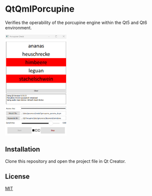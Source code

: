 # QtQmlPorcupine

Verifies the operability of the porcupine engine within the Qt5 and Qt6 environment.

<img src="https://github.com/weis/QtQmlPorcupine/blob/master/appscreen_qt5.png" width="200">

## Installation

Clone this repository and open the project file in Qt Creator.


## License

[MIT](https://choosealicense.com/licenses/mit/)
